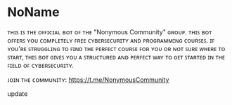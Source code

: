 # NoName

ᴛʜɪꜱ ɪꜱ ᴛʜᴇ ᴏꜰꜰɪᴄɪᴀʟ ʙᴏᴛ ᴏꜰ ᴛʜᴇ "Nonymous Community" ɢʀᴏᴜᴘ. ᴛʜɪꜱ ʙᴏᴛ ᴏꜰꜰᴇʀꜱ ʏᴏᴜ ᴄᴏᴍᴘʟᴇᴛᴇʟʏ ꜰʀᴇᴇ ᴄʏʙᴇʀꜱᴇᴄᴜʀɪᴛʏ ᴀɴᴅ ᴘʀᴏɢʀᴀᴍᴍɪɴɢ ᴄᴏᴜʀꜱᴇꜱ. ɪꜰ ʏᴏᴜ'ʀᴇ ꜱᴛʀᴜɢɢʟɪɴɢ ᴛᴏ ꜰɪɴᴅ ᴛʜᴇ ᴘᴇʀꜰᴇᴄᴛ ᴄᴏᴜʀꜱᴇ ꜰᴏʀ ʏᴏᴜ ᴏʀ ɴᴏᴛ ꜱᴜʀᴇ ᴡʜᴇʀᴇ ᴛᴏ ꜱᴛᴀʀᴛ, ᴛʜɪꜱ ʙᴏᴛ ɢɪᴠᴇꜱ ʏᴏᴜ ᴀ ꜱᴛʀᴜᴄᴛᴜʀᴇᴅ ᴀɴᴅ ᴘᴇʀꜰᴇᴄᴛ ᴡᴀʏ ᴛᴏ ɢᴇᴛ ꜱᴛᴀʀᴛᴇᴅ ɪɴ ᴛʜᴇ ꜰɪᴇʟᴅ ᴏꜰ ᴄʏʙᴇʀꜱᴇᴄᴜʀɪᴛʏ.


ᴊᴏɪɴ ᴛʜᴇ ᴄᴏᴍᴍᴜɴɪᴛʏ: https://t.me/NonymousCommunity


update
